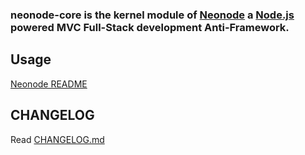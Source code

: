 ### neonode-core is the kernel module of [Neonode](https://github.com/sgarza/Neonode) a [Node.js](https://github.com/azendal/neon) powered MVC Full-Stack development Anti-Framework.

## Usage

[Neonode README](https://github.com/sgarza/Neonode/blob/master/README.md)


## CHANGELOG

Read [CHANGELOG.md](CHANGELOG.md)
